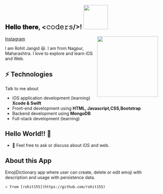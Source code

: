 <h2> 𝐇𝐞𝐥𝐥𝐨 𝐭𝐡𝐞𝐫𝐞, <𝚌𝚘𝚍𝚎𝚛𝚜/>! <img src='https://media.giphy.com/media/bcKmIWkUMCjVm/giphy.gif' width="80px"></h2>

<img align='right' src='https://media.giphy.com/media/du3J3cXyzhj75IOgvA/giphy.gif' width='200"'>

[Instagram](https://instagram.com/code_with_rohit?igshid=71vfqs608pnw)

I am Rohit Jangid 😃. I am from Nagpur, Maharashtra. I love to explore and learn iOS and Web.
## ⚡ Technologies
Talk to me about
- iOS application development (learning) **Xcode & Swift**
- Front-end development using **HTML, Javascript,CSS,Bootstrap**
- Backend development using **MongoDB**
- Full-stack development (learning)

## Hello World!! 🤔
- 💬 Feel free to ask or discuss about iOS and web.

## About this App

EmojiDictionary app where user can create, delete or edit emoji with description and usage with persistence data.


```⭐️ From [rohit155](https://github.com/rohit155)```


